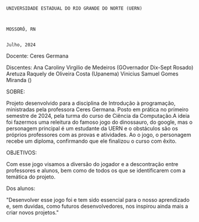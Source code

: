                                                                              UNIVERSIDADE ESTADUAL DO RIO GRANDE DO NORTE (UERN)


                                                                                                MOSSORÓ, RN

                                                                                                Julho, 2024


Docente: 
Ceres Germana

Discentes:
Ana Caroliny Virgilio de Medeiros (GOvernador Dix-Sept Rosado)
Aretuza Raquely de Oliveira Costa (Upanema)
Vinicius Samuel Gomes Miranda ()


SOBRE:

Projeto desenvolvido para a disciplina de Introdução à programação, ministradas pela professora Ceres Germana. 
Posto em prática no primeiro semestre de 2024, pela turma do curso de Ciência da Computação.A ideia foi fazermos 
uma releitura do famoso jogo do dinossauro, do google, mas o personagem principal é um estudante da UERN e o obstáculos
são os próprios professores com as provas e atividades. Ao o jogo, o personagem recebe um diploma, confirmando que ele 
finalizou o curso com êxito.

OBJETIVOS:

Com esse jogo visamos a diversão do jogador e a descontração entre professores e alunos, bem como de todos os que se 
identificarem com a temática do projeto.


Dos alunos:

"Desenvolver esse jogo foi e tem sido essencial para o nosso aprendizado e, sem duvidas, como futuros desenvolvedores, 
nos inspirou ainda mais a criar novos projetos."
